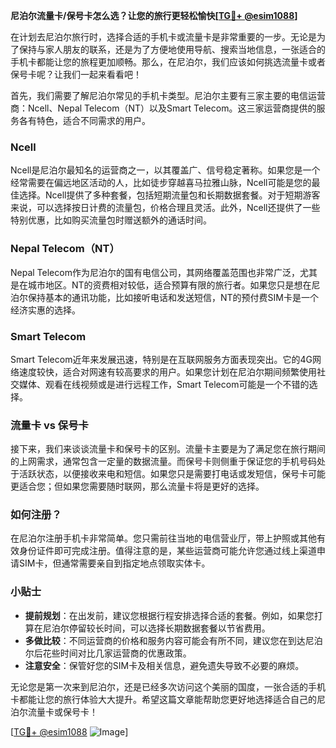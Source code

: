 **尼泊尔流量卡/保号卡怎么选？让您的旅行更轻松愉快[[TG💪+ @esim1088](https://t.me/s/esim1088)]**

在计划去尼泊尔旅行时，选择合适的手机卡或流量卡是非常重要的一步。无论是为了保持与家人朋友的联系，还是为了方便地使用导航、搜索当地信息，一张适合的手机卡都能让您的旅程更加顺畅。那么，在尼泊尔，我们应该如何挑选流量卡或者保号卡呢？让我们一起来看看吧！

首先，我们需要了解尼泊尔常见的手机卡类型。尼泊尔主要有三家主要的电信运营商：Ncell、Nepal Telecom（NT）以及Smart Telecom。这三家运营商提供的服务各有特色，适合不同需求的用户。

### Ncell

Ncell是尼泊尔最知名的运营商之一，以其覆盖广、信号稳定著称。如果您是一个经常需要在偏远地区活动的人，比如徒步穿越喜马拉雅山脉，Ncell可能是您的最佳选择。Ncell提供了多种套餐，包括短期流量包和长期数据套餐。对于短期游客来说，可以选择按日计费的流量包，价格合理且灵活。此外，Ncell还提供了一些特别优惠，比如购买流量包时赠送额外的通话时间。

### Nepal Telecom（NT）

Nepal Telecom作为尼泊尔的国有电信公司，其网络覆盖范围也非常广泛，尤其是在城市地区。NT的资费相对较低，适合预算有限的旅行者。如果您只是想在尼泊尔保持基本的通讯功能，比如接听电话和发送短信，NT的预付费SIM卡是一个经济实惠的选择。

### Smart Telecom

Smart Telecom近年来发展迅速，特别是在互联网服务方面表现突出。它的4G网络速度较快，适合对网速有较高要求的用户。如果您计划在尼泊尔期间频繁使用社交媒体、观看在线视频或是进行远程工作，Smart Telecom可能是一个不错的选择。

### 流量卡 vs 保号卡

接下来，我们来谈谈流量卡和保号卡的区别。流量卡主要是为了满足您在旅行期间的上网需求，通常包含一定量的数据流量。而保号卡则侧重于保证您的手机号码处于活跃状态，以便接收来电和短信。如果您只是需要打电话或发短信，保号卡可能更适合您；但如果您需要随时联网，那么流量卡将是更好的选择。

### 如何注册？

在尼泊尔注册手机卡非常简单。您只需前往当地的电信营业厅，带上护照或其他有效身份证件即可完成注册。值得注意的是，某些运营商可能允许您通过线上渠道申请SIM卡，但通常需要亲自到指定地点领取实体卡。

### 小贴士

- **提前规划**：在出发前，建议您根据行程安排选择合适的套餐。例如，如果您打算在尼泊尔停留较长时间，可以选择长期数据套餐以节省费用。
- **多做比较**：不同运营商的价格和服务内容可能会有所不同，建议您在到达尼泊尔后花些时间对比几家运营商的优惠政策。
- **注意安全**：保管好您的SIM卡及相关信息，避免遗失导致不必要的麻烦。

无论您是第一次来到尼泊尔，还是已经多次访问这个美丽的国度，一张合适的手机卡都能让您的旅行体验大大提升。希望这篇文章能帮助您更好地选择适合自己的尼泊尔流量卡或保号卡！

[[TG💪+ @esim1088](https://t.me/s/esim1088) ![Image](https://i.postimg.cc/4NQfJmqS/Snipaste-2025-05-13-00-14-12.png)]